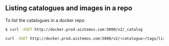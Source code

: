 ## Listing catalogues and images in a repo

To list the catalogues in a docker repo

```bash
$ curl -XGET http://docker.prod.aistemos.com:5000/v2/_catalog
```

```bash
curl -XGET http://docker.prod.aistemos.com:5000/v2/<catalogue>/tags/list
```
